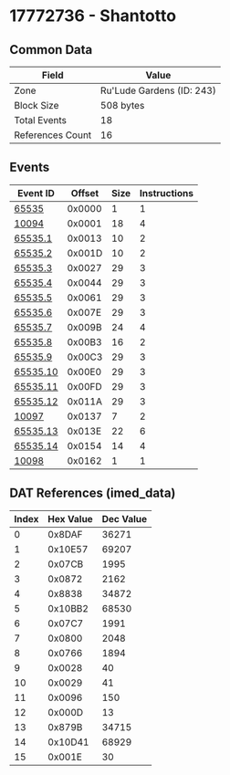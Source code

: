 # 17772736 - Shantotto

## Common Data

| Field            | Value                     |
|------------------|---------------------------|
| Zone             | Ru'Lude Gardens (ID: 243) |
| Block Size       | 508 bytes                 |
| Total Events     | 18                        |
| References Count | 16                        |

## Events

| Event ID                  | Offset   |   Size |   Instructions |
|---------------------------|----------|--------|----------------|
| [65535](./65535.md)       | 0x0000   |      1 |              1 |
| [10094](./10094.md)       | 0x0001   |     18 |              4 |
| [65535.1](./65535.1.md)   | 0x0013   |     10 |              2 |
| [65535.2](./65535.2.md)   | 0x001D   |     10 |              2 |
| [65535.3](./65535.3.md)   | 0x0027   |     29 |              3 |
| [65535.4](./65535.4.md)   | 0x0044   |     29 |              3 |
| [65535.5](./65535.5.md)   | 0x0061   |     29 |              3 |
| [65535.6](./65535.6.md)   | 0x007E   |     29 |              3 |
| [65535.7](./65535.7.md)   | 0x009B   |     24 |              4 |
| [65535.8](./65535.8.md)   | 0x00B3   |     16 |              2 |
| [65535.9](./65535.9.md)   | 0x00C3   |     29 |              3 |
| [65535.10](./65535.10.md) | 0x00E0   |     29 |              3 |
| [65535.11](./65535.11.md) | 0x00FD   |     29 |              3 |
| [65535.12](./65535.12.md) | 0x011A   |     29 |              3 |
| [10097](./10097.md)       | 0x0137   |      7 |              2 |
| [65535.13](./65535.13.md) | 0x013E   |     22 |              6 |
| [65535.14](./65535.14.md) | 0x0154   |     14 |              4 |
| [10098](./10098.md)       | 0x0162   |      1 |              1 |

## DAT References (imed_data)

|   Index | Hex Value   |   Dec Value |
|---------|-------------|-------------|
|       0 | 0x8DAF      |       36271 |
|       1 | 0x10E57     |       69207 |
|       2 | 0x07CB      |        1995 |
|       3 | 0x0872      |        2162 |
|       4 | 0x8838      |       34872 |
|       5 | 0x10BB2     |       68530 |
|       6 | 0x07C7      |        1991 |
|       7 | 0x0800      |        2048 |
|       8 | 0x0766      |        1894 |
|       9 | 0x0028      |          40 |
|      10 | 0x0029      |          41 |
|      11 | 0x0096      |         150 |
|      12 | 0x000D      |          13 |
|      13 | 0x879B      |       34715 |
|      14 | 0x10D41     |       68929 |
|      15 | 0x001E      |          30 |
